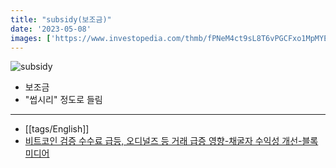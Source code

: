 ```yaml
---
title: "subsidy(보조금)"
date: '2023-05-08'
images: ['https://www.investopedia.com/thmb/fPNeM4ct9sL8T6vPGCFxo1MpMYE=/1500x0/filters:no_upscale():max_bytes(150000):strip_icc()/Subsidy-resized-3e847b1457174be0aaeb0760e42ca2e8.jpg']
---
```

![subsidy](https://www.investopedia.com/thmb/fPNeM4ct9sL8T6vPGCFxo1MpMYE=/1500x0/filters:no_upscale():max_bytes(150000):strip_icc()/Subsidy-resized-3e847b1457174be0aaeb0760e42ca2e8.jpg)
- 보조금
- "썹시리" 정도로 들림
---
- [[tags/English]]
- [비트코인 검증 수수료 급등, 오디널즈 등 거래 급증 영향-채굴자 수익성 개선-블록미디어](https://www.blockmedia.co.kr/archives/315884)
